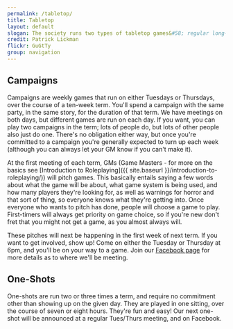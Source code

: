 ```yaml
---
permalink: /tabletop/
title: Tabletop
layout: default
slogan: The society runs two types of tabletop games&#58; regular long-running campaigns, and one-shots. Read on to find out how to get involved with each.
credit: Patrick Lickman
flickr: GuGtTy
group: navigation
---
```


## Campaigns

Campaigns are weekly games that run on either Tuesdays or Thursdays, over the course of a ten-week term. You'll spend a campaign with the same party, in the same story, for the duration of that term. We have meetings on both days, but different games are run on each day. If you want, you can play two campaigns in the term; lots of people do, but lots of other people also just do one. There's no obligation either way, but once you're committed to a campaign you're generally expected to turn up each week (although you can always let your GM know if you can't make it).

At the first meeting of each term, GMs (Game Masters - for more on the basics see [Introduction to Roleplaying]({{ site.baseurl }}/introduction-to-roleplaying/)) will pitch games. This basically entails saying a few words about what the game will be about, what game system is being used, and how many players they're looking for, as well as warnings for horror and that sort of thing, so everyone knows what they're getting into. Once everyone who wants to pitch has done, people will choose a game to play. First-timers will always get priority on game choice, so if you're new don't fret that you might not get a game, as you almost always will.

These pitches will next be happening in the first week of next term. If you want to get involved, show up! Come on either the Tuesday or Thursday at 6pm, and you'll be on your way to a game. Join our [Facebook page](http://www.facebook.com/hellolurps) for more details as to where we'll be meeting.

## One-Shots

One-shots are run two or three times a term, and require no commitment other than showing up on the given day. They are played in one sitting, over the course of seven or eight hours. They're fun and easy! Our next one-shot will be announced at a regular Tues/Thurs meeting, and on Facebook.
